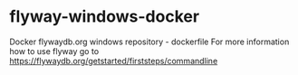 # flyway-windows-docker
Docker flywaydb.org windows repository - dockerfile
For more information how to use flyway go to https://flywaydb.org/getstarted/firststeps/commandline
